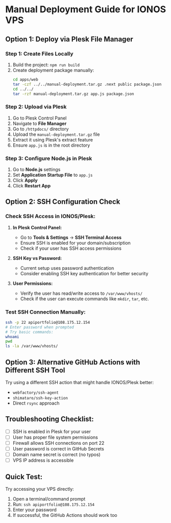 # Manual Deployment Guide for IONOS VPS

## Option 1: Deploy via Plesk File Manager

### Step 1: Create Files Locally
1. Build the project: `npm run build`
2. Create deployment package manually:
   ```bash
   cd apps/web
   tar -czf ../../manual-deployment.tar.gz .next public package.json
   cd ../../
   tar -rzf manual-deployment.tar.gz app.js package.json
   ```

### Step 2: Upload via Plesk
1. Go to Plesk Control Panel
2. Navigate to **File Manager**
3. Go to `/httpdocs/` directory
4. Upload the `manual-deployment.tar.gz` file
5. Extract it using Plesk's extract feature
6. Ensure `app.js` is in the root directory

### Step 3: Configure Node.js in Plesk
1. Go to **Node.js** settings
2. Set **Application Startup File** to `app.js`
3. Click **Apply**
4. Click **Restart App**

## Option 2: SSH Configuration Check

### Check SSH Access in IONOS/Plesk:

1. **In Plesk Control Panel:**
   - Go to **Tools & Settings** → **SSH Terminal Access**
   - Ensure SSH is enabled for your domain/subscription
   - Check if your user has SSH access permissions

2. **SSH Key vs Password:**
   - Current setup uses password authentication
   - Consider enabling SSH key authentication for better security

3. **User Permissions:**
   - Verify the user has read/write access to `/var/www/vhosts/`
   - Check if the user can execute commands like `mkdir`, `tar`, etc.

### Test SSH Connection Manually:
```bash
ssh -p 22 apiportfolio@108.175.12.154
# Enter password when prompted
# Try basic commands:
whoami
pwd
ls -la /var/www/vhosts/
```

## Option 3: Alternative GitHub Actions with Different SSH Tool

Try using a different SSH action that might handle IONOS/Plesk better:
- `webfactory/ssh-agent`
- `shimataro/ssh-key-action`  
- Direct `rsync` approach

## Troubleshooting Checklist:

- [ ] SSH is enabled in Plesk for your user
- [ ] User has proper file system permissions
- [ ] Firewall allows SSH connections on port 22
- [ ] User password is correct in GitHub Secrets
- [ ] Domain name secret is correct (no typos)
- [ ] VPS IP address is accessible

## Quick Test:
Try accessing your VPS directly:
1. Open a terminal/command prompt
2. Run: `ssh apiportfolio@108.175.12.154`
3. Enter your password
4. If successful, the GitHub Actions should work too